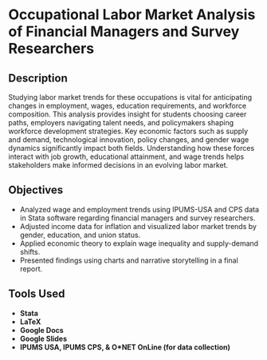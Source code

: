 # Occupational Labor Market Analysis of Financial Managers and Survey Researchers

<h2>Description</h2>
<p>Studying labor market trends for these occupations is vital for anticipating changes in employment, wages, education requirements, and workforce composition. This analysis provides insight for students choosing career paths, employers navigating talent needs, and policymakers shaping workforce development strategies. Key economic factors such as supply and demand, technological innovation, policy changes, and gender wage dynamics significantly impact both fields. Understanding how these forces interact with job growth, educational attainment, and wage trends helps stakeholders make informed decisions in an evolving labor market.<p/>

<h2>Objectives</h2>

- Analyzed wage and employment trends using IPUMS-USA and CPS data in Stata software regarding financial managers and survey researchers. 
- Adjusted income data for inflation and visualized labor market trends by gender, education, and union status. 
- Applied economic theory to explain wage inequality and supply-demand shifts. 
- Presented findings using charts and narrative storytelling in a final report. <br />


<h2>Tools Used</h2>

- <b>Stata </b>
- <b>LaTeX </b>
- <b>Google Docs</b> 
- <b>Google Slides</b>
- <b>IPUMS USA, IPUMS CPS, & O*NET OnLine (for data collection)</b>




